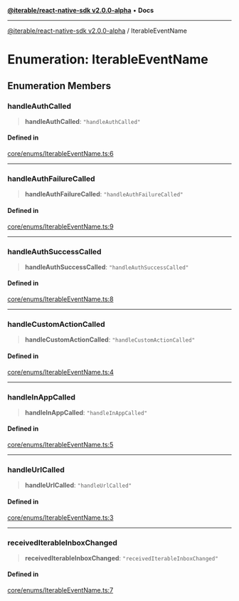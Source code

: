 [**@iterable/react-native-sdk v2.0.0-alpha**](../README.md) • **Docs**

***

[@iterable/react-native-sdk v2.0.0-alpha](../globals.md) / IterableEventName

# Enumeration: IterableEventName

## Enumeration Members

### handleAuthCalled

> **handleAuthCalled**: `"handleAuthCalled"`

#### Defined in

[core/enums/IterableEventName.ts:6](https://github.com/Iterable/react-native-sdk/blob/33a336d972ce3f91e45be0626b4337400455463a/src/core/enums/IterableEventName.ts#L6)

***

### handleAuthFailureCalled

> **handleAuthFailureCalled**: `"handleAuthFailureCalled"`

#### Defined in

[core/enums/IterableEventName.ts:9](https://github.com/Iterable/react-native-sdk/blob/33a336d972ce3f91e45be0626b4337400455463a/src/core/enums/IterableEventName.ts#L9)

***

### handleAuthSuccessCalled

> **handleAuthSuccessCalled**: `"handleAuthSuccessCalled"`

#### Defined in

[core/enums/IterableEventName.ts:8](https://github.com/Iterable/react-native-sdk/blob/33a336d972ce3f91e45be0626b4337400455463a/src/core/enums/IterableEventName.ts#L8)

***

### handleCustomActionCalled

> **handleCustomActionCalled**: `"handleCustomActionCalled"`

#### Defined in

[core/enums/IterableEventName.ts:4](https://github.com/Iterable/react-native-sdk/blob/33a336d972ce3f91e45be0626b4337400455463a/src/core/enums/IterableEventName.ts#L4)

***

### handleInAppCalled

> **handleInAppCalled**: `"handleInAppCalled"`

#### Defined in

[core/enums/IterableEventName.ts:5](https://github.com/Iterable/react-native-sdk/blob/33a336d972ce3f91e45be0626b4337400455463a/src/core/enums/IterableEventName.ts#L5)

***

### handleUrlCalled

> **handleUrlCalled**: `"handleUrlCalled"`

#### Defined in

[core/enums/IterableEventName.ts:3](https://github.com/Iterable/react-native-sdk/blob/33a336d972ce3f91e45be0626b4337400455463a/src/core/enums/IterableEventName.ts#L3)

***

### receivedIterableInboxChanged

> **receivedIterableInboxChanged**: `"receivedIterableInboxChanged"`

#### Defined in

[core/enums/IterableEventName.ts:7](https://github.com/Iterable/react-native-sdk/blob/33a336d972ce3f91e45be0626b4337400455463a/src/core/enums/IterableEventName.ts#L7)
